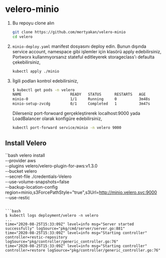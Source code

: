 # velero-minio

1. Bu repoyu clone alın

    ```bash 
    git clone https://github.com/mertyakan/velero-minio
    cd velero
    ```

1. `minio-deploy.yaml` manifest dosyasını deploy edin. Bunun dışında service account, namespace gibi işlemler için klasörü apply edebilirsiniz, Portworx kullanmıyorsanız stateful editleyerek storageclass'ı defaulta çekebilirsiniz,

    ```bash
    kubectl apply ./minio
    ```

1. İlgili podları kontrol edebilirsiniz,

    ```bash
    $ kubectl get pods -n velero
    NAME                      READY   STATUS      RESTARTS   AGE
    minio-0                   1/1     Running     0          3m48s
    minio-setup-zvcdg         0/1     Completed   1          3m47s

    ```

    Dilerseniz port-forwoard gerçekleştirerek localhost:9000 yada LoadBalancer olarak konfigüre edebilirsiniz,

    ```bash
    kubectl port-forward service/minio -n velero 9000
    ```
    
    
## Install Velero

``bash 
velero install                                                                                   \
--provider aws                                                                                   \
--plugins velero/velero-plugin-for-aws:v1.3.0                                                    \
--bucket velero                                                                                  \
--secret-file ./credentials-Velero                                                               \
--use-volume-snapshots=false                                                                     \
--backup-location-config region=minio,s3ForcePathStyle="true",s3Url=http://minio.velero.svc:9000 \
--use-restic
```
    
```bash
$ kubectl logs deployment/velero -n velero
...
time="2020-08-25T15:33:09Z" level=info msg="Server started successfully" logSource="pkg/cmd/server/server.go:881"
time="2020-08-25T15:33:09Z" level=info msg="Starting controller" controller=restic-repository logSource="pkg/controller/generic_controller.go:76"
time="2020-08-25T15:33:09Z" level=info msg="Starting controller" controller=restore logSource="pkg/controller/generic_controller.go:76"
```


    
    
    
    
    
    
    
